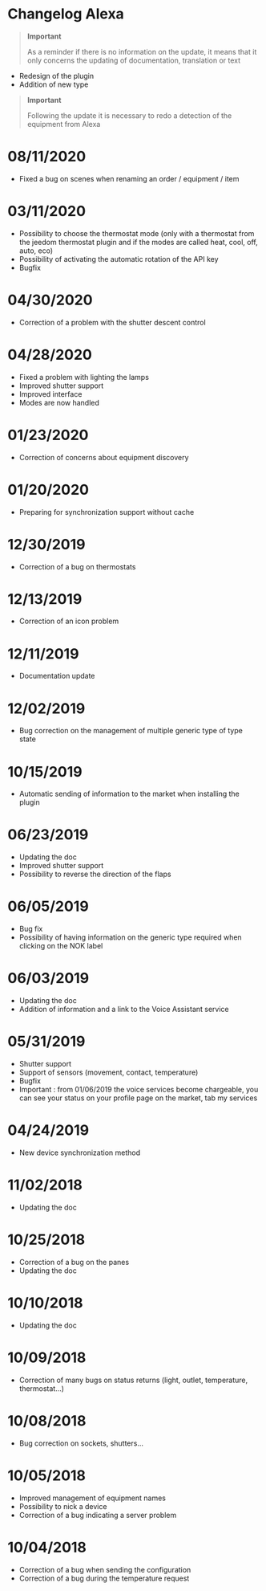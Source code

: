 # Changelog Alexa

>**Important**
>
>As a reminder if there is no information on the update, it means that it only concerns the updating of documentation, translation or text

- Redesign of the plugin
- Addition of new type

>**Important**
>
>Following the update it is necessary to redo a detection of the equipment from Alexa


# 08/11/2020

- Fixed a bug on scenes when renaming an order / equipment / item

# 03/11/2020

- Possibility to choose the thermostat mode (only with a thermostat from the jeedom thermostat plugin and if the modes are called heat, cool, off, auto, eco)
- Possibility of activating the automatic rotation of the API key
- Bugfix

# 04/30/2020

- Correction of a problem with the shutter descent control

# 04/28/2020

- Fixed a problem with lighting the lamps
- Improved shutter support
- Improved interface
- Modes are now handled

# 01/23/2020

- Correction of concerns about equipment discovery

# 01/20/2020

- Preparing for synchronization support without cache

# 12/30/2019

- Correction of a bug on thermostats

# 12/13/2019

- Correction of an icon problem

# 12/11/2019

- Documentation update

# 12/02/2019

- Bug correction on the management of multiple generic type of type state

# 10/15/2019

- Automatic sending of information to the market when installing the plugin

# 06/23/2019

- Updating the doc
- Improved shutter support
- Possibility to reverse the direction of the flaps

# 06/05/2019

- Bug fix
- Possibility of having information on the generic type required when clicking on the NOK label

# 06/03/2019

- Updating the doc
- Addition of information and a link to the Voice Assistant service

# 05/31/2019

- Shutter support
- Support of sensors (movement, contact, temperature)
- Bugfix
- Important : from 01/06/2019 the voice services become chargeable, you can see your status on your profile page on the market, tab my services

# 04/24/2019

- New device synchronization method

# 11/02/2018

- Updating the doc

# 10/25/2018

- Correction of a bug on the panes
- Updating the doc

# 10/10/2018

- Updating the doc

# 10/09/2018

- Correction of many bugs on status returns (light, outlet, temperature, thermostat...)

# 10/08/2018

- Bug correction on sockets, shutters...

# 10/05/2018

- Improved management of equipment names
- Possibility to nick a device
- Correction of a bug indicating a server problem

# 10/04/2018

- Correction of a bug when sending the configuration
- Correction of a bug during the temperature request

